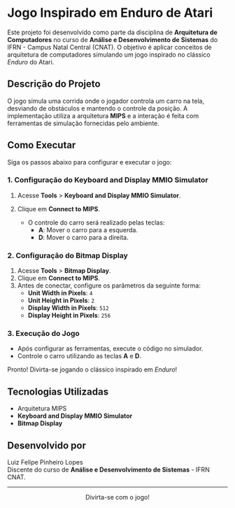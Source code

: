 # Jogo Inspirado em Enduro de Atari

Este projeto foi desenvolvido como parte da disciplina de **Arquitetura de Computadores** no curso de **Análise e Desenvolvimento de Sistemas** do IFRN - Campus Natal Central (CNAT). O objetivo é aplicar conceitos de arquitetura de computadores simulando um jogo inspirado no clássico *Enduro* do Atari.

## Descrição do Projeto

O jogo simula uma corrida onde o jogador controla um carro na tela, desviando de obstáculos e mantendo o controle da posição. A implementação utiliza a arquitetura **MIPS** e a interação é feita com ferramentas de simulação fornecidas pelo ambiente.

## Como Executar

Siga os passos abaixo para configurar e executar o jogo:

### 1. Configuração do **Keyboard and Display MMIO Simulator**
1. Acesse **Tools** > **Keyboard and Display MMIO Simulator**.
2. Clique em **Connect to MIPS**.

   - O controle do carro será realizado pelas teclas:
     - **A**: Mover o carro para a esquerda.
     - **D**: Mover o carro para a direita.

### 2. Configuração do **Bitmap Display**
1. Acesse **Tools** > **Bitmap Display**.
2. Clique em **Connect to MIPS**.
3. Antes de conectar, configure os parâmetros da seguinte forma:
   - **Unit Width in Pixels**: `4`
   - **Unit Height in Pixels**: `2`
   - **Display Width in Pixels**: `512`
   - **Display Height in Pixels**: `256`

### 3. Execução do Jogo
- Após configurar as ferramentas, execute o código no simulador.
- Controle o carro utilizando as teclas **A** e **D**.

Pronto! Divirta-se jogando o clássico inspirado em *Enduro*!

## Tecnologias Utilizadas
- Arquitetura MIPS
- **Keyboard and Display MMIO Simulator**
- **Bitmap Display**

## Desenvolvido por
Luiz Felipe Pinheiro Lopes  
Discente do curso de **Análise e Desenvolvimento de Sistemas** - IFRN CNAT.

---

<div align="center">
 Divirta-se com o jogo!  
</div>
